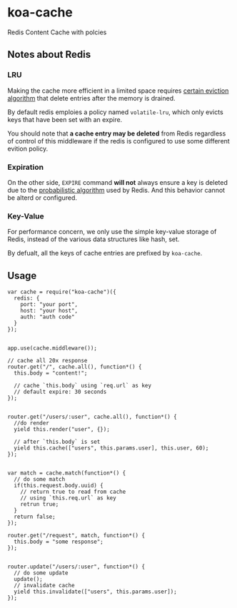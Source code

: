 # koa-cache

Redis Content Cache with polcies

## Notes about Redis

### LRU

Making the cache more efficient in a limited space requires [certain eviction algorithm]( http://redis.io/topics/lru-cache) that delete entries after the memory is drained.

By default redis emploies a policy named `volatile-lru`, which only evicts keys that have been set with an expire.

You should note that **a cache entry may be deleted** from Redis regardless of control of this middleware if the redis is configured to use some different evition policy.

### Expiration

On the other side, `EXPIRE` command **will not** always ensure a key is deleted due to the [probabilistic algorithm](http://redis.io/commands/expire) used by Redis. And this behavior cannot be alterd or configured.


### Key-Value

For performance concern, we only use the simple key-value storage of Redis, instead of the various data structures like hash, set.

By defualt, all the keys of cache entries are prefixed by `koa-cache`.


## Usage


```
var cache = require("koa-cache")({
  redis: {
    port: "your port",
    host: "your host",
    auth: "auth code"
  }
});


app.use(cache.middleware());

// cache all 20x response
router.get("/", cache.all(), function*() {
  this.body = "content!";
  
  // cache `this.body` using `req.url` as key
  // default expire: 30 seconds
});


router.get("/users/:user", cache.all(), function*() {
  //do render
  yield this.render("user", {});
  
  // after `this.body` is set
  yield this.cache(["users", this.params.user], this.user, 60);
});


var match = cache.match(function*() {
  // do some match
  if(this.request.body.uuid) {
    // return true to read from cache
    // using `this.req.url` as key
    retrun true;
  }
  return false;
});

router.get("/request", match, function*() {
  this.body = "some response";
});


router.update("/users/:user", function*() {
  // do some update
  update();
  // invalidate cache
  yield this.invalidate(["users", this.params.user]);
});

```